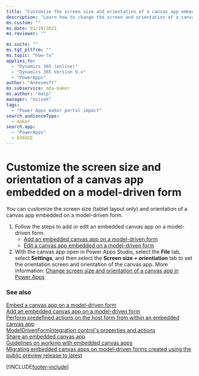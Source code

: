 ```yaml
---
title: "Customize the screen size and orientation of a canvas app embedded on a model-driven form | MicrosoftDocs"
description: "Learn how to change the screen and orientation of a canvas app"
ms.custom: ""
ms.date: 01/19/2021
ms.reviewer: ""

ms.suite: ""
ms.tgt_pltfrm: ""
ms.topic: "how-to"
applies_to: 
  - "Dynamics 365 (online)"
  - "Dynamics 365 Version 9.x"
  - "PowerApps"
author: "Aneesmsft"
ms.subservice: mda-maker
ms.author: "matp"
manager: "kvivek"
tags: 
  - "Power Apps maker portal impact"
search.audienceType: 
  - maker
search.app: 
  - "PowerApps"
  - D365CE
---
```


# Customize the screen size and orientation of a canvas app embedded on a model-driven form

You can customize the screen size (tablet layout only) and orientation of a canvas app embedded on a model-driven form.

1. Follow the steps to add or edit an embedded canvas app on a model-driven form.
    - [Add an embedded canvas app on a model-driven form](embedded-canvas-app-add-classic-designer.md)
    - [Edit a canvas app embedded on a model-driven form](embedded-canvas-app-edit-classic-designer.md)
2. With the canvas app open in Power Apps Studio, select the **File** tab, select **Settings**, and then select the **Screen size + orientiation** tab to set the orientation screen and orientation of the canvas app. More information: [Change screen size and orientation of a canvas app in Power Apps](../canvas-apps/set-aspect-ratio-portrait-landscape.md)


### See also

[Embed a canvas app on a model-driven form](embed-canvas-app-in-form.md) <br />
[Add an embedded canvas app on a model-driven form](embedded-canvas-app-add-classic-designer.md) <br />
[Perform predefined actions on the host form from within an embedded canvas app](embedded-canvas-app-actions.md) <br />
[ModelDrivenFormIntegration control's properties and actions](embedded-canvas-app-properties-actions.md) <br />
[Share an embedded canvas app](share-embedded-canvas-app.md) <br />
[Guidelines on working with embedded canvas apps](embedded-canvas-app-guidelines.md) <br />
[Migrating embedded canvas apps on model-driven forms created using the public preview release to latest](embedded-canvas-app-migrate-from-preview.md) <br />


[!INCLUDE[footer-include](../../includes/footer-banner.md)]